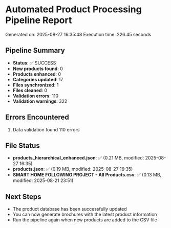 # Automated Product Processing Pipeline Report
Generated on: 2025-08-27 16:35:48
Execution time: 226.45 seconds

## Pipeline Summary
- **Status**: ✅ SUCCESS
- **New products found**: 0
- **Products enhanced**: 0
- **Categories updated**: 17
- **Files synchronized**: 1
- **Files cleaned**: 0
- **Validation errors**: 110
- **Validation warnings**: 322

## Errors Encountered

1. Data validation found 110 errors

## File Status

- **products_hierarchical_enhanced.json**: ✅ (0.21 MB, modified: 2025-08-27 16:35)
- **products.json**: ✅ (0.19 MB, modified: 2025-08-27 16:35)
- **SMART HOME FOLLOWING PROJECT - All Products.csv**: ✅ (0.13 MB, modified: 2025-08-21 23:51)

## Next Steps
- The product database has been successfully updated
- You can now generate brochures with the latest product information
- Run the pipeline again when new products are added to the CSV file
